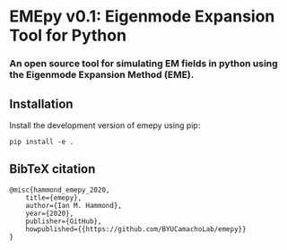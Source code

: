 # EMEpy v0.1: Eigenmode Expansion Tool for Python 

### An open source tool for simulating EM fields in python using the Eigenmode Expansion Method (EME).

## Installation

Install the development version of emepy using pip:

    pip install -e .
    
## BibTeX citation

    @misc{hammond_emepy_2020,
        title={emepy},
        author={Ian M. Hammond},
        year={2020},
        publisher={GitHub},
        howpublished={{https://github.com/BYUCamachoLab/emepy}}
    }
